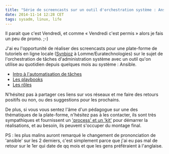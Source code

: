 ```yaml
---
title: "Série de screencasts sur un outil d'orchestration système : Ansible"
date: 2014-11-14 12:28 CET
tags: sysadm, linux, life
---
```


Il parait que c'est Vendredi, et comme « Vendredi c'est permis »  alors je fais un peu de promo. ;-)

J'ai eu l'opportunité de réaliser des screencasts pour une plate-forme de tutoriels en ligne locale ([Synbioz](https://synbioz.com) à Lomme/Euratechnologies) sur le sujet de l'orchestration de tâches d'administration système avec un outil qu'on utilise au quotidien depuis quelques mois au système : Ansible.

* [Intro à l'automatisation de tâches](https://hackademy.io/tutoriel-videos/ansible-automatiser-gestion-serveur-partie-1)
* [Les playbooks](https://hackademy.io/tutoriel-videos/ansible-decouverte-playbook)
* [Les rôles](https://hackademy.io/tutoriel-videos/roles-ansible)

N'hésitez pas à partager ces liens sur vos réseaux et me faire des retours positifs ou non, ou des suggestions pour les prochains.

De plus, si vous vous sentez l'âme d'un pédagogue sur une des thématiques de la plate-forme, n'hésitez pas à les contacter, ils sont très sympathiques et fournissent un ['process' et un 'kit'][kit] pour démarrer la réalisations, et au besoin, ils peuvent s'occuper du montage final.

PS : les plus malins auront remarqué le changement de prononciation de 'ansible' sur les 2 derniers, c'est simplement parce que j'ai eu pas mal de retour sur le 1er qui date de qq mois et que les gens préféraient à l'anglaise.

[kit]: https://github.com/hackademy-io/screencasts-production
